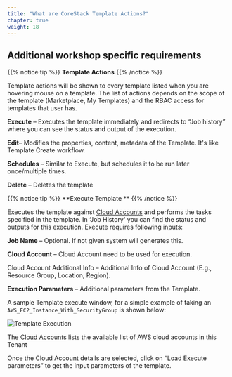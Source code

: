 ```yaml
---
title: "What are CoreStack Template Actions?"
chapter: true
weight: 18
---
```


## Additional workshop specific requirements

{{% notice tip %}}
**Template Actions**
{{% /notice %}}

Template actions will be shown to every template listed when you are hovering mouse on a template. The list of actions depends on the scope of the template (Marketplace, My Templates) and the RBAC access for templates that user has.

**Execute** – Executes the template immediately and redirects to “Job history” where you can see the status and output of the execution.   

**Edit**– Modifies the properties, content, metadata of the Template. It's like Template Create workflow.   

**Schedules** – Similar to Execute, but schedules it to be run later once/multiple times.  

**Delete** – Deletes the template  

{{% notice tip %}}
**Execute Template **
{{% /notice %}}

Executes the template against [Cloud Accounts](https://docs.corestack.io/manage-cloud-accounts/) and performs the tasks specified in the template. In ‘Job History' you can find the status and outputs for this execution. Execute requires following inputs:  

**Job Name** – Optional. If not given system will generates this.  

**Cloud Account** – Cloud Account need to be used for execution.  

Cloud Account Additional Info – Additional Info of Cloud Account (E.g., Resource Group, Location, Region).  

**Execution Parameters** – Additional parameters from the Template. 

A sample Template execute window, for a simple example of taking an `AWS_EC2_Instance_With_SecurityGroup` is shown below: 

  ![Template Execution](/images/templaterun.gif)

The [Cloud Accounts](https://docs.corestack.io/manage-cloud-accounts/) lists the available list of AWS cloud accounts in this Tenant 

Once the Cloud Account details are selected, click on “Load Execute parameters” to get the input parameters of the template.
